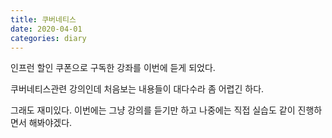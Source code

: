 ```yaml
---
title: 쿠버네티스
date: 2020-04-01
categories: diary
---
```

인프런 할인 쿠폰으로 구독한 강좌를 이번에 듣게 되었다.

쿠버네티스관련 강의인데 처음보는 내용들이 대다수라 좀 어렵긴 하다.

그래도 재미있다. 이번에는 그냥 강의를 듣기만 하고 나중에는 직접 실습도 같이 진행하면서 해봐야겠다.
